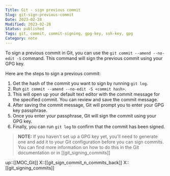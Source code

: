 ```yaml
---
Title: Git - sign previous commit
Slug: git-sign-previous-commit
Date: 2023-02-28
Modified: 2023-02-28
Status: published
Tags: git, commit, commit-signing, gpg-key, ssh-key, gpg
Category: note
---
```


To sign a previous commit in Git, you can use the `git commit --amend --no-edit -S` command. This command will sign the previous commit using your GPG key.

Here are the steps to sign a previous commit:

1.  Get the hash of the commit you want to sign by running `git log`.
2.  Run `git commit --amend --no-edit -S <commit hash>`.
3.  This will open up your default text editor with the commit message for the specified commit. You can review and save the commit message.
4.  After saving the commit message, Git will prompt you to enter your GPG key passphrase.
5.  Once you enter your passphrase, Git will sign the commit using your GPG key.
6.  Finally, you can run `git log` to confirm that the commit has been signed.
    

> **NOTE:** If you haven't set up a GPG key yet, you'll need to generate one and add it to your Git configuration before you can sign commits. You can find more information on how to do this in the Git documentation or in [[git_signing_commits]]

up::[[MOC_Git]]
X::[[git_sign_commit_n_commits_back]]
X::[[git_signing_commits]]

